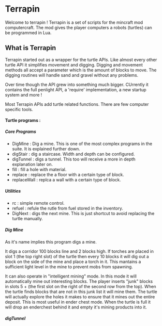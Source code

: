 # Terrapin

Welcome to terrapin ! Terrapin is a set of scripts for the mincraft mod computercraft. The mod gives the player computers a robots (turtles) can be programmed in Lua.

## What is Terrapin

Terrapin started out as a wrapper for the turtle APIs. Like almost every other turtle API it simplifies movement and digging. Digging and movement methods all accept a parameter which is the amount of blocks to move. The digging routines will handle sand and gravel without any problems.

Over time though the API grew into something much bigger. CUrrently it contains the full penlight API, a 'require' implementation, a new startup system and more !

Most Terrapin APIs add turtle related functions. There are few computer specific tools. 

#### Turtle programs : 
##### Core Programs

- DigMine : Dig a mine. This is one of the most complex programs in the suite. It is explained further down. 
- digStair : dig a staircase. Width and depth can be configured.
- digTunnel : digs a tunnel. This too will receive a more in depth explanation later on. 
- fill : fill a hole with material.
- replace : replace the a floor with a certain type of block.
- replaceWall : replca a wall with a certain type of block.

##### Utilities

- rc : simple remote control.
- refuel : refule the rutle from fuel stored in the inventory.
- DigNext : digs the next mine. This is just shortcut to avoid replacing the turtle manually.

##### Dig Mine

As it's name implies this program digs a mine. 

It digs a corridor 100 blocks line and 2 blocks high. If torches are placed in slot 1 (the top right slot) of the turtle then every 10 blocks it will dig out a block on the side of the mine and place a torch in it. This mantains a sufficient light level in the mine to prevent mobs from spawning.

It can also operate in "intelligent mining" mode. In this mode it will automatically mine out interesting blocks. The player inserts "junk" blocks in slots 5 + (the first slot on the right of the second row from the top). When the turtle finds blocks that are not in this junk list it will mine them. The turtle will actually explore the holes it makes to ensure that it mines out the entire deposit. 
This is most useful in ender chest mode. When the turtle is full it will drop an enderchest behind it and empty it's mining products into it.

##### digTunnel
